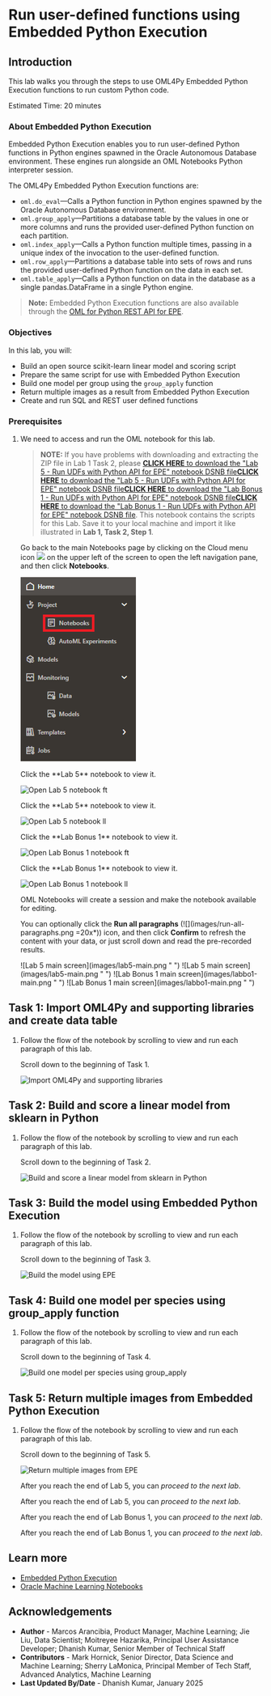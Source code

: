 # Run user-defined functions using Embedded Python Execution

## Introduction

This lab walks you through the steps to use OML4Py Embedded Python Execution functions to run custom Python code.

Estimated Time: 20 minutes

### About Embedded Python Execution
Embedded Python Execution enables you to run user-defined Python functions in Python engines spawned in the Oracle Autonomous Database environment. These engines run alongside an OML Notebooks Python interpreter session.

The OML4Py Embedded Python Execution functions are:

* `oml.do_eval`&mdash;Calls a Python function in Python engines spawned by the Oracle Autonomous Database environment.
* `oml.group_apply`&mdash;Partitions a database table by the values in one or more columns and runs the provided user-defined Python function on each partition.
* `oml.index_apply`&mdash;Calls a Python function multiple times, passing in a unique index of the invocation to the user-defined function.
* `oml.row_apply`&mdash;Partitions a database table into sets of rows and runs the provided user-defined Python function on the data in each set.
* `oml.table_apply`&mdash;Calls a Python function on data in the database as a single pandas.DataFrame in a single Python engine.

> **Note:** Embedded Python Execution functions are also available through the [OML for Python REST API for EPE](https://docs.oracle.com/en/database/oracle/machine-learning/oml4py/1/mlepe/rest-endpoints.html).

### Objectives

In this lab, you will:
* Build an open source scikit-learn linear model and scoring script
* Prepare the same script for use with Embedded Python Execution
* Build one model per group using the `group_apply` function
* Return multiple images as a result from Embedded Python Execution
* Create and run SQL and REST user defined functions

### Prerequisites

1. We need to access and run the OML notebook for this lab.

    > **NOTE:** If you have problems with downloading and extracting the ZIP file in Lab 1 Task 2, please 
    <if type="freetier">[**CLICK HERE** to download the "Lab 5 - Run UDFs with Python API for EPE" notebook DSNB file](<./../notebooks/Lab 5 - Run UDFs with Python API for EPE.dsnb?download=1>)</if><if type="livelabs">[**CLICK HERE** to download the "Lab 5 - Run UDFs with Python API for EPE" notebook DSNB file](<./../notebooks/Lab 5 - Run UDFs with Python API for EPE.dsnb?download=1>)</if><if type="freetier-ocw23">[**CLICK HERE** to download the "Lab Bonus 1 - Run UDFs with Python API for EPE" notebook DSNB file](<./../notebooks/Lab Bonus 1 - Run UDFs with Python API for EPE.dsnb?download=1>)</if><if type="livelabs-ocw23">[**CLICK HERE** to download the "Lab Bonus 1 - Run UDFs with Python API for EPE" notebook DSNB file](<./../notebooks/Lab Bonus 1 - Run UDFs with Python API for EPE.dsnb?download=1>)</if>. This notebook contains the scripts for this Lab. Save it to your local machine and import it like illustrated in **Lab 1, Task 2, Step 1**.

    Go back to the main Notebooks page by clicking on the Cloud menu icon ![](images/cloud-menu-icon.png) on the upper left of the screen to open the left navigation pane, and then click **Notebooks**. 

    ![Go to main Notebooks EA](images/go-back-to-notebooks-rw.png " ")

    <if type="freetier">
    Click the **Lab 5** notebook to view it.

    ![Open Lab 5 notebook ft](images/click-on-lab5-ft.png " ") </if>

    <if type="livelabs">
    Click the **Lab 5** notebook to view it.

    ![Open Lab 5 notebook ll](images/click-on-lab5-ft.png " ") </if>

    <if type="freetier-ocw23">
    Click the **Lab Bonus 1** notebook to view it.

    ![Open Lab Bonus 1 notebook ft](images/click-on-labbo1-ft-ocw23.png " ") </if>

    <if type="livelabs-ocw23">
    Click the **Lab Bonus 1** notebook to view it.

    ![Open Lab Bonus 1 notebook ll](images/click-on-labbo1-ft-ocw23.png " ") </if>

    OML Notebooks will create a session and make the notebook available for editing.

    You can optionally click the **Run all paragraphs** (![](images/run-all-paragraphs.png =20x*)) icon, and then click **Confirm** to refresh the content with your data, or just scroll down and read the pre-recorded results.  

    <if type="freetier">
    ![Lab 5 main screen](images/lab5-main.png " ")
    </if>
    <if type="livelabs">
    ![Lab 5 main screen](images/lab5-main.png " ")
    </if>
    <if type="freetier-ocw23">
    ![Lab Bonus 1 main screen](images/labbo1-main.png " ")
    </if>
    <if type="livelabs-ocw23">
    ![Lab Bonus 1 main screen](images/labbo1-main.png " ")
    </if>

## Task 1: Import OML4Py and supporting libraries and create data table

1. Follow the flow of the notebook by scrolling to view and run each paragraph of this lab.

    Scroll down to the beginning of Task 1.

    ![Import OML4Py and supporting libraries](images/lab5-task1.png " ")  

## Task 2: Build and score a linear model from sklearn in Python
1. Follow the flow of the notebook by scrolling to view and run each paragraph of this lab.

    Scroll down to the beginning of Task 2.

    ![Build and score a linear model from sklearn in Python](images/lab5-task2.png " ")

## Task 3: Build the model using Embedded Python Execution
1. Follow the flow of the notebook by scrolling to view and run each paragraph of this lab.

    Scroll down to the beginning of Task 3.

    ![Build the model using EPE](images/lab5-task3.png " ")

## Task 4: Build one model per species using group_apply function
1. Follow the flow of the notebook by scrolling to view and run each paragraph of this lab.

    Scroll down to the beginning of Task 4.

    ![Build one model per species using group_apply](images/lab5-task4.png " ")

## Task 5: Return multiple images from Embedded Python Execution
1. Follow the flow of the notebook by scrolling to view and run each paragraph of this lab.

    Scroll down to the beginning of Task 5.

    ![Return multiple images from EPE](images/lab5-task5.png " ")

    <if type="freetier">After you reach the end of Lab 5, you can *proceed to the next lab*.</if>

    <if type="livelabs">After you reach the end of Lab 5, you can *proceed to the next lab*.</if>

    <if type="freetier-ocw23">After you reach the end of Lab Bonus 1, you can *proceed to the next lab*. </if>

    <if type="livelabs-ocw23">After you reach the end of Lab Bonus 1, you can *proceed to the next lab*.</if>


## Learn more

* [Embedded Python Execution](https://docs.oracle.com/en/database/oracle/machine-learning/oml4py/2/mlpug/embedded-python-execution.html#GUID-AF448E56-B843-4749-979A-F89D359A8728)
* [Oracle Machine Learning Notebooks](https://docs.oracle.com/en/database/oracle/machine-learning/oml-notebooks/)


## Acknowledgements
* **Author** - Marcos Arancibia, Product Manager, Machine Learning; Jie Liu, Data Scientist; Moitreyee Hazarika, Principal User Assistance Developer; Dhanish Kumar, Senior Member of Technical Staff
* **Contributors** -  Mark Hornick, Senior Director, Data Science and Machine Learning; Sherry LaMonica, Principal Member of Tech Staff, Advanced Analytics, Machine Learning
* **Last Updated By/Date** - Dhanish Kumar, January 2025
